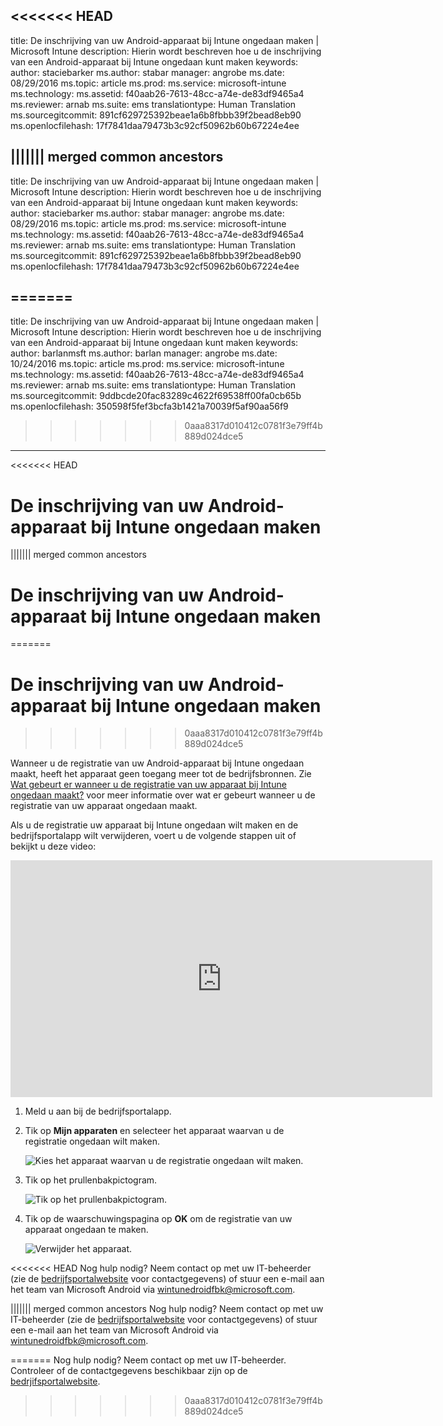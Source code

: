 <<<<<<< HEAD
---
title: De inschrijving van uw Android-apparaat bij Intune ongedaan maken | Microsoft Intune
description: Hierin wordt beschreven hoe u de inschrijving van een Android-apparaat bij Intune ongedaan kunt maken
keywords: 
author: staciebarker
ms.author: stabar
manager: angrobe
ms.date: 08/29/2016
ms.topic: article
ms.prod: 
ms.service: microsoft-intune
ms.technology: 
ms.assetid: f40aab26-7613-48cc-a74e-de83df9465a4
ms.reviewer: arnab
ms.suite: ems
translationtype: Human Translation
ms.sourcegitcommit: 891cf629725392beae1a6b8fbbb39f2bead8eb90
ms.openlocfilehash: 17f7841daa79473b3c92cf50962b60b67224e4ee

||||||| merged common ancestors
---
title: De inschrijving van uw Android-apparaat bij Intune ongedaan maken | Microsoft Intune
description: Hierin wordt beschreven hoe u de inschrijving van een Android-apparaat bij Intune ongedaan kunt maken
keywords: 
author: staciebarker
ms.author: stabar
manager: angrobe
ms.date: 08/29/2016
ms.topic: article
ms.prod: 
ms.service: microsoft-intune
ms.technology: 
ms.assetid: f40aab26-7613-48cc-a74e-de83df9465a4
ms.reviewer: arnab
ms.suite: ems
translationtype: Human Translation
ms.sourcegitcommit: 891cf629725392beae1a6b8fbbb39f2bead8eb90
ms.openlocfilehash: 17f7841daa79473b3c92cf50962b60b67224e4ee

=======
---
title: De inschrijving van uw Android-apparaat bij Intune ongedaan maken | Microsoft Intune
description: Hierin wordt beschreven hoe u de inschrijving van een Android-apparaat bij Intune ongedaan kunt maken
keywords: 
author: barlanmsft
ms.author: barlan
manager: angrobe
ms.date: 10/24/2016
ms.topic: article
ms.prod: 
ms.service: microsoft-intune
ms.technology: 
ms.assetid: f40aab26-7613-48cc-a74e-de83df9465a4
ms.reviewer: arnab
ms.suite: ems
translationtype: Human Translation
ms.sourcegitcommit: 9ddbcde20fac83289c4622f69538ff00fa0cb65b
ms.openlocfilehash: 350598f5fef3bcfa3b1421a70039f5af90aa56f9

>>>>>>> 0aaa8317d010412c0781f3e79ff4b889d024dce5

---

<<<<<<< HEAD

# De inschrijving van uw Android-apparaat bij Intune ongedaan maken
||||||| merged common ancestors

# De inschrijving van uw Android-apparaat bij Intune ongedaan maken
=======

# <a name="unenroll-your-android-device-from-intune"></a>De inschrijving van uw Android-apparaat bij Intune ongedaan maken
>>>>>>> 0aaa8317d010412c0781f3e79ff4b889d024dce5

Wanneer u de registratie van uw Android-apparaat bij Intune ongedaan maakt, heeft het apparaat geen toegang meer tot de bedrijfsbronnen.  Zie [Wat gebeurt er wanneer u de registratie van uw apparaat bij Intune ongedaan maakt?](what-happens-if-you-unenroll-your-device-from-intune-android.md) voor meer informatie over wat er gebeurt wanneer u de registratie van uw apparaat ongedaan maakt.

Als u de registratie uw apparaat bij Intune ongedaan wilt maken en de bedrijfsportalapp wilt verwijderen, voert u de volgende stappen uit of bekijkt u deze video:

<iframe width="675" height="379" src="https://www.youtube.com/embed/K-Vi7lNfaMk" frameborder="0" allowfullscreen></iframe>

1.  Meld u aan bij de bedrijfsportalapp.

2.  Tik op **Mijn apparaten** en selecteer het apparaat waarvan u de registratie ongedaan wilt maken.

    ![Kies het apparaat waarvan u de registratie ongedaan wilt maken.](./media/andr-1-my-devices-choose.png)

3.  Tik op het prullenbakpictogram.

    ![Tik op het prullenbakpictogram.](./media/andr-2-tap-trashcan.png)

4.  Tik op de waarschuwingspagina op **OK** om de registratie van uw apparaat ongedaan te maken.

    ![Verwijder het apparaat.](./media/andr-3-warning-about-remove.png)

<<<<<<< HEAD
Nog hulp nodig? Neem contact op met uw IT-beheerder (zie de [bedrijfsportalwebsite](http://portal.manage.microsoft.com) voor contactgegevens) of stuur een e-mail aan het team van Microsoft Android via wintunedroidfbk@microsoft.com.

||||||| merged common ancestors
Nog hulp nodig? Neem contact op met uw IT-beheerder (zie de [bedrijfsportalwebsite](http://portal.manage.microsoft.com) voor contactgegevens) of stuur een e-mail aan het team van Microsoft Android via wintunedroidfbk@microsoft.com.

=======
Nog hulp nodig? Neem contact op met uw IT-beheerder. Controleer of de contactgegevens beschikbaar zijn op de [bedrjifsportalwebsite](http://portal.manage.microsoft.com).

>>>>>>> 0aaa8317d010412c0781f3e79ff4b889d024dce5


<!--HONumber=Nov16_HO1-->



